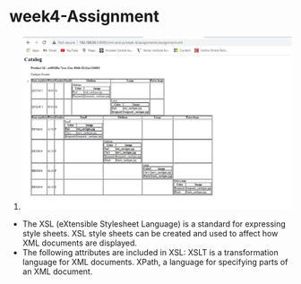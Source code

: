 # week4-Assignment

1. ![image info](catalog.PNG)

- The XSL (eXtensible Stylesheet Language) is a standard for expressing style sheets. XSL style sheets can be created and used to affect how XML documents are displayed.
- The following attributes are included in XSL:
    XSLT is a transformation language for XML documents.
    XPath, a language for specifying parts of an XML document.
   